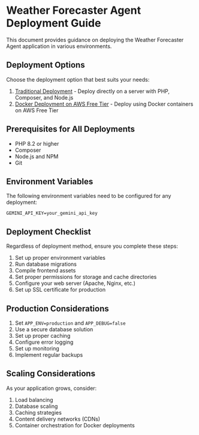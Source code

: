 # Weather Forecaster Agent Deployment Guide

This document provides guidance on deploying the Weather Forecaster Agent application in various environments.

## Deployment Options

Choose the deployment option that best suits your needs:

1. [Traditional Deployment](DEPLOYMENT.md) - Deploy directly on a server with PHP, Composer, and Node.js
2. [Docker Deployment on AWS Free Tier](docs/docker-aws-deployment.md) - Deploy using Docker containers on AWS Free Tier

## Prerequisites for All Deployments

- PHP 8.2 or higher
- Composer
- Node.js and NPM
- Git

## Environment Variables

The following environment variables need to be configured for any deployment:

```
GEMINI_API_KEY=your_gemini_api_key
```

## Deployment Checklist

Regardless of deployment method, ensure you complete these steps:

1. Set up proper environment variables
2. Run database migrations
3. Compile frontend assets
4. Set proper permissions for storage and cache directories
5. Configure your web server (Apache, Nginx, etc.)
6. Set up SSL certificate for production

## Production Considerations

1. Set `APP_ENV=production` and `APP_DEBUG=false`
2. Use a secure database solution
3. Set up proper caching
4. Configure error logging
5. Set up monitoring
6. Implement regular backups

## Scaling Considerations

As your application grows, consider:

1. Load balancing
2. Database scaling
3. Caching strategies
4. Content delivery networks (CDNs)
5. Container orchestration for Docker deployments
